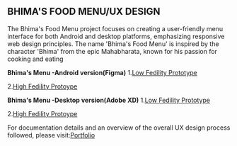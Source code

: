 ## BHIMA'S FOOD MENU/UX DESIGN

The Bhima's Food Menu project focuses on creating a user-friendly menu interface for both Android and desktop platforms, emphasizing responsive web design principles. The name 'Bhima's Food Menu' is inspired by the character 'Bhima' from the epic Mahabharata, known for his passion for cooking and eating

 **Bhima's Menu -Android version(Figma)**
 1.[Low Fedility Prototype](https://www.figma.com/proto/t4knrIWXIBL0tmsYcUFhT5/case-1-prototype?type=design&node-id=15-72&t=HRX3DTt8p0rz44af-1&scaling=scale-down&page-id=0%3A1&starting-point-node-id=15%3A72&show-proto-sidebar=1&mode=design)

 2.[High Fedility Protoype](https://www.figma.com/proto/t4knrIWXIBL0tmsYcUFhT5/case-1-prototype?type=design&node-id=103-106&t=HRX3DTt8p0rz44af-1&scaling=scale-down&page-id=0%3A1&starting-point-node-id=103%3A106&show-proto-sidebar=1&mode=design)


 **Bhima's Menu -Desktop version(Adobe XD)**
 1.[Low Fedility Prototype](https://xd.adobe.com/view/be6bbac8-c4b8-4b91-aa16-6e8f8ed38041-eb38/screen/e205186a-3f26-47bd-b956-49742420c918?fullscreen)

 2.[High Fedility Protoype](https://xd.adobe.com/view/2da92418-f432-44cb-9604-100b76ee5ca3-78fa/?fullscreen)


 For documentation details and an overview of the overall UX design process followed, please visit:[Portfolio](https://docs.google.com/presentation/d/1kkqbz0k8mIZk3TegRdycyJO8soRqXiUsSLhEiddF2eM/edit?usp=sharing)
 

 
 

